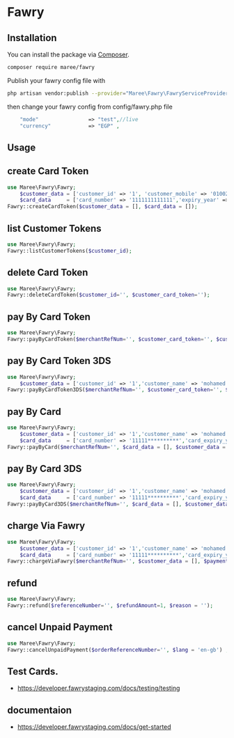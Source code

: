# Fawry
## Installation

You can install the package via [Composer](https://getcomposer.org).

```bash
composer require maree/fawry
```
Publish your fawry config file with

```bash
php artisan vendor:publish --provider="Maree\Fawry\FawryServiceProvider" --tag="fawry"
```
then change your fawry config from config/fawry.php file
```php
    "mode"                => "test",//live
    "currency"            => "EGP" ,
```
## Usage

## create Card Token

```php
use Maree\Fawry\Fawry;
    $customer_data = ['customer_id' => '1', 'customer_mobile' => '010027*****', 'customer_email' => 'm7mdmaree26@gmail.com'];
    $card_data     = ['card_number' => '1111111111111','expiry_year' => 2023, 'expiry_month' => '05', 'cvv' => '123', 'is_default' => false];
Fawry::createCardToken($customer_data = [], $card_data = []);  

```

## list Customer Tokens

```php
use Maree\Fawry\Fawry;
Fawry::listCustomerTokens($customer_id);  

```

## delete Card Token

```php
use Maree\Fawry\Fawry;
Fawry::deleteCardToken($customer_id='', $customer_card_token='');  

```

## pay By Card Token

```php
use Maree\Fawry\Fawry;
Fawry::payByCardToken($merchantRefNum='', $customer_card_token='', $customer_data =[], $amount = 1 , $chargeItems = [], $description = ''); 

```

## pay By Card Token 3DS

```php
use Maree\Fawry\Fawry;
	$customer_data = ['customer_id' => '1','customer_name' => 'mohamed maree' 'customer_mobile' => '010027*****', 'customer_email' => 'm7mdmaree26@gmail.com'];
Fawry::payByCardToken3DS($merchantRefNum='', $customer_card_token='', $cvv='', $customer_data = [], $amount = 1 , $callbackURL='', $chargeItems = [], $authCaptureModePayment = false, $language = 'en-gb', $description = '');

```

## pay By Card

```php
use Maree\Fawry\Fawry;
    $customer_data = ['customer_id' => '1','customer_name' => 'mohamed maree' 'customer_mobile' => '010027*****', 'customer_email' => 'm7mdmaree26@gmail.com'];
    $card_data     = ['card_number' => '11111**********','card_expiry_year' => '23', 'card_expiry_month' => '05','cvv' =>'123'];
Fawry::payByCard($merchantRefNum='', $card_data = [], $customer_data = [], $amount= 1, $chargeItems = [], $language = 'en-gb' , $description = '');

```

## pay By Card 3DS

```php
use Maree\Fawry\Fawry;
    $customer_data = ['customer_id' => '1','customer_name' => 'mohamed maree' 'customer_mobile' => '010027*****', 'customer_email' => 'm7mdmaree26@gmail.com'];
    $card_data     = ['card_number' => '11111**********','card_expiry_year' => '23', 'card_expiry_month' => '05','cvv' =>'123'];
Fawry::payByCard3DS($merchantRefNum='', $card_data = [], $customer_data = [], $amount =1 , $calbackURL='', $chargeItems = [], $authCaptureModePayment = false, $language = 'en-gb' , $description = '');

```

## charge Via Fawry

```php
use Maree\Fawry\Fawry;
    $customer_data = ['customer_id' => '1','customer_name' => 'mohamed maree' 'customer_mobile' => '010027*****', 'customer_email' => 'm7mdmaree26@gmail.com'];
    $card_data     = ['card_number' => '11111**********','card_expiry_year' => '23', 'card_expiry_month' => '05','cvv' =>'123'];
Fawry::chargeViaFawry($merchantRefNum='', $customer_data = [], $paymentExpiry='', $amount = 1, $chargeItems = [], $description = '' );

```

## refund

```php
use Maree\Fawry\Fawry;
Fawry::refund($referenceNumber='', $refundAmount=1, $reason = '');

```

## cancel Unpaid Payment

```php
use Maree\Fawry\Fawry;
Fawry::cancelUnpaidPayment($orderReferenceNumber='', $lang = 'en-gb') ;

```

## Test Cards.
- https://developer.fawrystaging.com/docs/testing/testing

## documentaion
- https://developer.fawrystaging.com/docs/get-started
